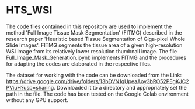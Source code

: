 # HTS_WSI

The code files contained in this repository are used to implement the method 'Full Image Tissue Mask Segmentation' (FITMG) described in the research paper 'Heuristic based Tissue Segmentation of Giga-pixel Whole Slide Images'. FITMG segments the tissue area of a given high-resolution WSI image from its relatively lower resolution thumbnail image. The file Full_Image_Mask_Generation.ipynb implements FITMG and the procedures for adapting the codes are elaborated in the respective files.

The dataset for working with the code can be downloaded from the Link: https://drive.google.com/drive/folders/13bDVN1qUpeaAoy3bRO52PEgKJC2PViuH?usp=sharing. Downloaded it to a directory and appropriately set the path in the file. The code has been tested on the Google Colab environment without any GPU support.
